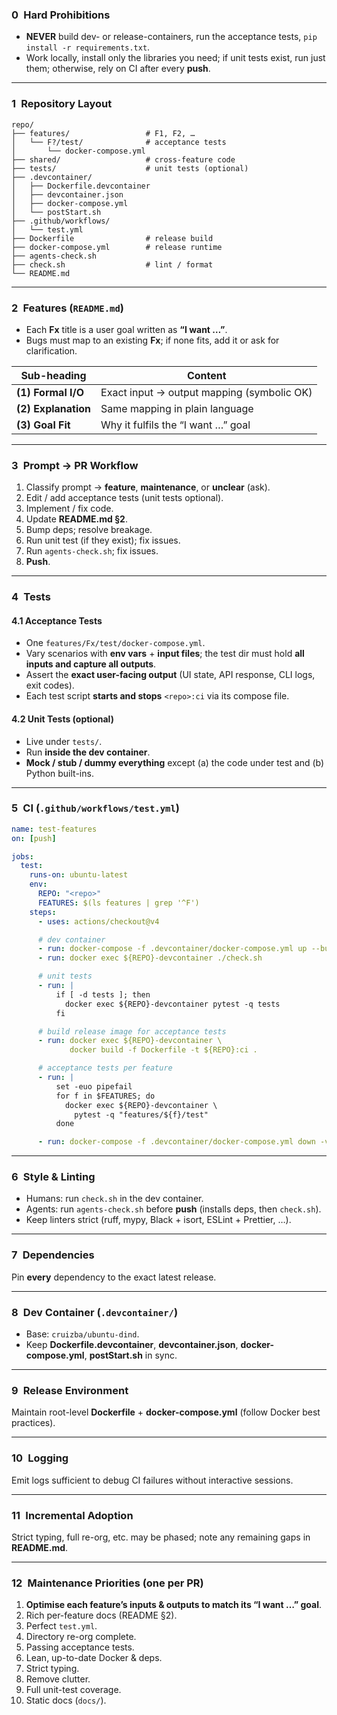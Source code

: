 ### 0 Hard Prohibitions

* **NEVER** build dev- or release-containers, run the acceptance tests, `pip install -r requirements.txt`.
* Work locally, install only the libraries you need; if unit tests exist, run just them; otherwise, rely on CI after every **push**.

---

### 1 Repository Layout

```text
repo/
├── features/                 # F1, F2, …
│   └── F?/test/              # acceptance tests
│       └── docker-compose.yml
├── shared/                   # cross-feature code
├── tests/                    # unit tests (optional)
├── .devcontainer/
│   ├── Dockerfile.devcontainer
│   ├── devcontainer.json
│   ├── docker-compose.yml
│   └── postStart.sh
├── .github/workflows/
│   └── test.yml
├── Dockerfile                # release build
├── docker-compose.yml        # release runtime
├── agents-check.sh
├── check.sh                  # lint / format
└── README.md
```

---

### 2 Features (`README.md`)

* Each **Fx** title is a user goal written as **“I want …”**.
* Bugs must map to an existing **Fx**; if none fits, add it or ask for clarification.

| Sub-heading         | Content                                    |
| ------------------- | ------------------------------------------ |
| **(1) Formal I/O**  | Exact input → output mapping (symbolic OK) |
| **(2) Explanation** | Same mapping in plain language             |
| **(3) Goal Fit**    | Why it fulfils the “I want …” goal         |

---

### 3 Prompt → PR Workflow

1. Classify prompt → **feature**, **maintenance**, or **unclear** (ask).
2. Edit / add acceptance tests (unit tests optional).
3. Implement / fix code.
4. Update **README.md §2**.
5. Bump deps; resolve breakage.
6. Run unit test (if they exist); fix issues.
7. Run `agents-check.sh`; fix issues.
8. **Push**.

---

### 4 Tests

#### 4.1 Acceptance Tests

* One `features/Fx/test/docker-compose.yml`.
* Vary scenarios with **env vars** + **input files**; the test dir must hold **all inputs and capture all outputs**.
* Assert the **exact user-facing output** (UI state, API response, CLI logs, exit codes).
* Each test script **starts and stops** `<repo>:ci` via its compose file.

#### 4.2 Unit Tests (optional)

* Live under `tests/`.
* Run **inside the dev container**.
* **Mock / stub / dummy everything** except (a) the code under test and (b) Python built-ins.

---

### 5 CI (`.github/workflows/test.yml`)

```yaml
name: test-features
on: [push]

jobs:
  test:
    runs-on: ubuntu-latest
    env:
      REPO: "<repo>"
      FEATURES: $(ls features | grep '^F')
    steps:
      - uses: actions/checkout@v4

      # dev container
      - run: docker-compose -f .devcontainer/docker-compose.yml up --build -d
      - run: docker exec ${REPO}-devcontainer ./check.sh

      # unit tests
      - run: |
          if [ -d tests ]; then
            docker exec ${REPO}-devcontainer pytest -q tests
          fi

      # build release image for acceptance tests
      - run: docker exec ${REPO}-devcontainer \
             docker build -f Dockerfile -t ${REPO}:ci .

      # acceptance tests per feature
      - run: |
          set -euo pipefail
          for f in $FEATURES; do
            docker exec ${REPO}-devcontainer \
              pytest -q "features/${f}/test"
          done

      - run: docker-compose -f .devcontainer/docker-compose.yml down -v
```

---

### 6 Style & Linting

* Humans: run `check.sh` in the dev container.
* Agents: run `agents-check.sh` before **push** (installs deps, then `check.sh`).
* Keep linters strict (ruff, mypy, Black + isort, ESLint + Prettier, …).

---

### 7 Dependencies

Pin **every** dependency to the exact latest release.

---

### 8 Dev Container (`.devcontainer/`)

* Base: `cruizba/ubuntu-dind`.
* Keep **Dockerfile.devcontainer**, **devcontainer.json**, **docker-compose.yml**, **postStart.sh** in sync.

---

### 9 Release Environment

Maintain root-level **Dockerfile** + **docker-compose.yml** (follow Docker best practices).

---

### 10 Logging

Emit logs sufficient to debug CI failures without interactive sessions.

---

### 11 Incremental Adoption

Strict typing, full re-org, etc. may be phased; note any remaining gaps in **README.md**.

---

### 12 Maintenance Priorities (one per PR)

1. **Optimise each feature’s inputs & outputs to match its “I want …” goal**.
2. Rich per-feature docs (README §2).
3. Perfect `test.yml`.
4. Directory re-org complete.
5. Passing acceptance tests.
6. Lean, up-to-date Docker & deps.
7. Strict typing.
8. Remove clutter.
9. Full unit-test coverage.
10. Static docs (`docs/`).
